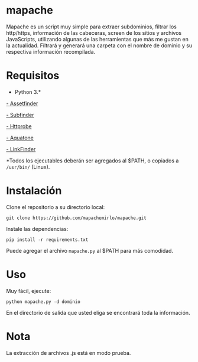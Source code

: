 #  mapache

Mapache es un script muy simple para extraer subdominios, filtrar los http/https, información de las cabeceras, screen de los sitios y archivos JavaScripts, utilizando algunas de las herramientas que más me gustan en la actualidad.
Filtrará y generará una carpeta con el nombre de dominio y su respectiva información recompilada.

# Requisitos
- Python 3.*

<a href="https://github.com/tomnomnom/assetfinder">- Assetfinder</a>

<a href="https://github.com/projectdiscovery/subfinder">- Subfinder</a>

<a href="https://github.com/tomnomnom/httprobe">- Httprobe</a>

<a href="https://github.com/michenriksen/aquatone">- Aquatone</a>

<a href="https://github.com/GerbenJavado/LinkFinder">- LinkFinder</a>

*Todos los ejecutables deberán ser agregados al $PATH, o copiados a `/usr/bin/` (Linux).

# Instalación
Clone el repositorio a su directorio local:

`git clone https://github.com/mapachemirlo/mapache.git`

Instale las dependencias:

`pip install -r requirements.txt`

Puede agregar el archivo `mapache.py` al $PATH para más comodidad.

# Uso
Muy fácil, ejecute:

`python mapache.py -d dominio`

En el directorio de salida que usted eliga se encontrará toda la información.

# Nota
La extracción de archivos .js está en modo prueba.



